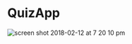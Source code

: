 # QuizApp

![screen shot 2018-02-12 at 7 20 10 pm](https://user-images.githubusercontent.com/3656230/36094583-d2450772-1029-11e8-9cdf-37cc41ebe248.png)

